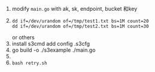 1. modify `main.go` with ak, sk, endpoint, bucket 和key
2. ```
   dd if=/dev/urandom of=/tmp/test1.txt bs=1M count=20
   dd if=/dev/urandom of=/tmp/test2.txt bs=1M count=30
   ```
    or others
3. install s3cmd add config .s3cfg
4. go build -o ./s3example ./main.go
5. 
6. `bash retry.sh`
